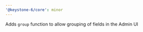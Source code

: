 ```yaml
---
'@keystone-6/core': minor
---
```


Adds `group` function to allow grouping of fields in the Admin UI
